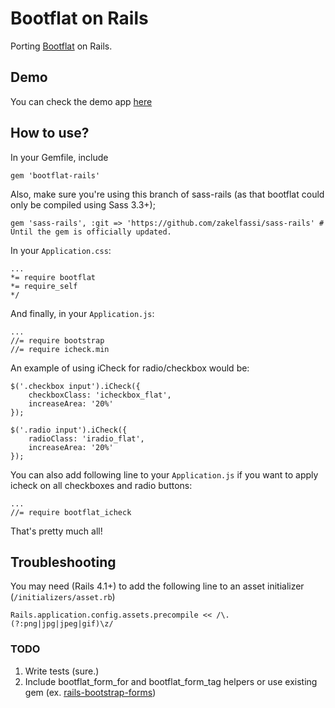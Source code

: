 # Bootflat on Rails

Porting [Bootflat](http://bootflat.github.io/) on Rails.

## Demo

You can check the demo app [here](http://bootflat-rails.herokuapp.com/)

## How to use?

In your Gemfile, include
    
	gem 'bootflat-rails'

Also, make sure you're using this branch of sass-rails (as that bootflat could only be compiled using Sass 3.3+);

	gem 'sass-rails', :git => 'https://github.com/zakelfassi/sass-rails' # Until the gem is officially updated.

In your `Application.css`:

	...
	*= require bootflat
	*= require_self
	*/

And finally, in your `Application.js`:
      
	...
	//= require bootstrap
	//= require icheck.min

An example of using iCheck for radio/checkbox would be:

	$('.checkbox input').iCheck({
		checkboxClass: 'icheckbox_flat',
		increaseArea: '20%'
	});
	
	$('.radio input').iCheck({
		radioClass: 'iradio_flat',
		increaseArea: '20%'
	});

You can also add following line to your `Application.js` if you want to apply icheck on all checkboxes and radio buttons: 

	...
	//= require bootflat_icheck


That's pretty much all!

## Troubleshooting

You may need (Rails 4.1+) to add the following line to an asset initializer (`/initializers/asset.rb`)

	Rails.application.config.assets.precompile << /\.(?:png|jpg|jpeg|gif)\z/


### TODO

1. Write tests (sure.)
2. Include bootflat_form_for and bootflat_form_tag helpers or use existing gem (ex. [rails-bootstrap-forms](https://github.com/bootstrap-ruby/rails-bootstrap-forms))
